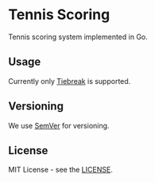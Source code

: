 # Tennis Scoring

Tennis scoring system implemented in Go.

## Usage

Currently only [Tiebreak](https://en.wikipedia.org/wiki/Tennis_scoring_system#Scoring_a_tiebreak_game) is supported.

## Versioning

We use [SemVer](http://semver.org/) for versioning.

## License

MIT License - see the [LICENSE](LICENSE).
